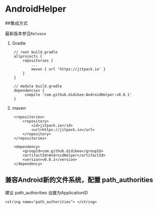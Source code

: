 # AndroidHelper

##集成方式

最新版本参见`Release`

1. Gradle
```
    // root build.gradle
	allprojects {
		repositories {
			...
			maven { url 'https://jitpack.io' }
		}
	}
	
	// module build.gradle
	dependencies {
    	 compile 'com.github.didikee:AndroidHelper:v0.0.1'
    }
```

2. maven
```
	<repositories>
		<repository>
		    <id>jitpack.io</id>
		    <url>https://jitpack.io</url>
		</repository>
	</repositories>
	
	<dependency>
	    <groupId>com.github.didikee</groupId>
	    <artifactId>AndroidHelper</artifactId>
	    <version>v0.0.1</version>
	</dependency>
```

## 兼容Android新的文件系统，配置 path_authorities

建议 path_authorities 设置为ApplicationID
```
<string name="path_authorities"> </string>
```

